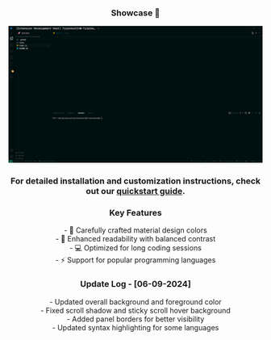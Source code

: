 <h3 align="center">Showcase 🎨</h3>

<div align="center">
  <img src="https://raw.githubusercontent.com/TylerAustInW/stylta-material-dark/refs/heads/Quickstart-MD/images/Showcase.png" alt="Stylta Material Dark Showcase">
</div>

<h3 align="center">
  For detailed installation and customization instructions, check out our <a href="https://github.com/TylerAustInW/stylta-material-dark/blob/Quickstart-MD/vsc-extension-quickstart.md">quickstart guide</a>.
</p>

<h3 align="center">Key Features</h3>

<p align="center">
- 🎨 Carefully crafted material design colors<br>
- 👀 Enhanced readability with balanced contrast<br>
- 💻 Optimized for long coding sessions<br>
- ⚡ Support for popular programming languages
</p>
<h3 align="center">Update Log - [06-09-2024]</h3>

<p align="center">
- Updated overall background and foreground color<br>
- Fixed scroll shadow and sticky scroll hover background<br>
- Added panel borders for better visibility<br>
- Updated syntax highlighting for some languages
</p>
